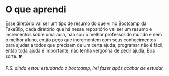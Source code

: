 # O que aprendi 

Esse diretório vai ser um tipo de resumo do que vi no Bootcamp da TakeBlip, cada diretório que há nesse repositório vai ser um resumo e incrementos sobre uma aula, não sou o melhor professor do mundo e nem o melhor aluno, então peço que incrementem com seus conhecimentos para ajudar a todos que precisam de um certa ajuda, programar não é fácil, então toda ajuda é importante, não tenha vergonha de pedir ajuda, Boa sorte. 🍀 



###### P.S: ainda estou estudando o bootcamp, irei fazer apôs acabar de estudar.

